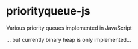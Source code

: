 priorityqueue-js
================

Various priority queues implemented in JavaScript

... but currently binary heap is only implemented...
